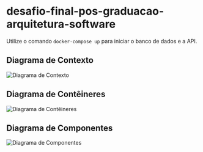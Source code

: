 # desafio-final-pos-graduacao-arquitetura-software

Utilize o comando `docker-compose up` para iniciar o banco de dados e a API.

## Diagrama de Contexto
![Diagrama de Contexto](https://github.com/user-attachments/assets/eb70863b-310d-4b16-a23c-fb2039860d1e)

## Diagrama de Contêineres
![Diagrama de Contêineres](https://github.com/user-attachments/assets/bd8fa192-91fd-43bd-8526-e3030c3b7a8f)

## Diagrama de Componentes
![Diagrama de Componentes](https://github.com/user-attachments/assets/9af2050c-2336-4faf-bc64-4cdceff40c85)

